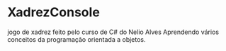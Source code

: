 # XadrezConsole
jogo de xadrez feito pelo curso de C# do Nelio Alves
Aprendendo vários conceitos da programação orientada a objetos.
